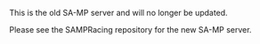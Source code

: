 This is the old SA-MP server and will no longer be updated.

Please see the SAMPRacing repository for the new SA-MP server.
